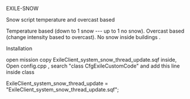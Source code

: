 
EXILE-SNOW

Snow script temperature and overcast based

Temperature based (down to 1 snow --- up to 1 no snow). Overcast based (change intensity based to overcast). No snow inside buildings .

Installation

open mission copy ExileClient_system_snow_thread_update.sqf inside, Open config.cpp , search "class CfgExileCustomCode" and add this line inside class

ExileClient_system_snow_thread_update = "ExileClient_system_snow_thread_update.sqf";
